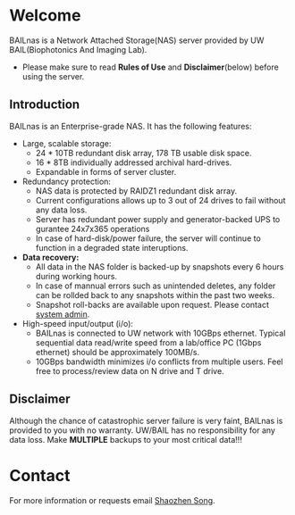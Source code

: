 # Welcome
BAILnas is a Network Attached Storage(NAS) server provided by UW BAIL(Biophotonics And Imaging Lab). 

* Please make sure to read **Rules of Use** and **Disclaimer**(below) before using the server.

## Introduction

BAILnas is an Enterprise-grade NAS. It has the following features:

* Large, scalable storage:
	* 24 * 10TB redundant disk array, 178 TB usable disk space.
	* 16 * 8TB individually addressed archival hard-drives.
	* Expandable in forms of server cluster.
* Redundancy protection: 
	* NAS data is protected by RAIDZ1 redundant disk array. 
	* Current configurations allows up to 3 out of 24 drives to fail without any data loss.
	* Server has redundant power supply and generator-backed UPS to gurantee 24x7x365 operations
	* In case of hard-disk/power failure, the server will continue to function in a degraded state interuptions. 
* **Data recovery:**
	* All data in the NAS folder is backed-up by snapshots every 6 hours during working hours.
	* In case of mannual errors such as unintended deletes, any folder can be rollded back to any snapshots within the past two weeks.
	* Snapshot roll-backs are available upon request. Please contact [system admin](mailto:szsong@uw.edu).
* High-speed input/output (i/o):
	* BAILnas is connected to UW network with 10GBps ethernet. Typical sequential data read/write speed from a lab/office PC (1Gbps ethernet) should be approximately 100MB/s.
	* 10GBps bandwidth minimizes i/o conflicts from multiple users. Feel free to process/review data on N drive and T drive.

## Disclaimer
Although the chance of catastrophic server failure is very faint, BAILnas is provided to you with no warranty. UW/BAIL has no responsibility for any data loss. Make **MULTIPLE** backups to your most critical data!!!

# Contact

For more information or requests email [Shaozhen Song](mailto:szsong@uw.edu).